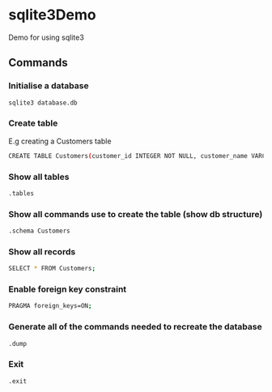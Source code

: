 # sqlite3Demo
Demo for using sqlite3

## Commands
### Initialise a database
```sh
sqlite3 database.db
```
### Create table
E.g creating a Customers table
```sh
CREATE TABLE Customers(customer_id INTEGER NOT NULL, customer_name VARCHAR(255));
```

### Show all tables
```sh
.tables
```

### Show all commands use to create the table (show db structure)
```sh
.schema Customers
```

### Show all records
```sh
SELECT * FROM Customers;
```

### Enable foreign key constraint
```sh
PRAGMA foreign_keys=ON;
```

### Generate all of the commands needed to recreate the database
```sh
.dump
```

### Exit
```sh
.exit
```

